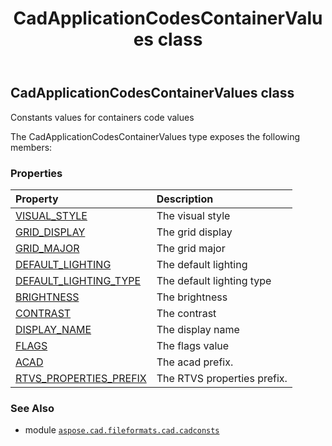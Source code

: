 ﻿---
title: CadApplicationCodesContainerValues class
second_title: Aspose.CAD for Python via .NET API References
description: 
type: docs
weight: 10
url: /aspose.cad.fileformats.cad.cadconsts/cadapplicationcodescontainervalues/
is_root: false
---

## CadApplicationCodesContainerValues class

Constants values for containers code values



The CadApplicationCodesContainerValues type exposes the following members:

### Properties
| Property | Description |
| :- | :- |
| [VISUAL_STYLE](/cad/python-net/aspose.cad.fileformats.cad.cadconsts/cadapplicationcodescontainervalues/visual_style) | The visual style |
| [GRID_DISPLAY](/cad/python-net/aspose.cad.fileformats.cad.cadconsts/cadapplicationcodescontainervalues/grid_display) | The grid display |
| [GRID_MAJOR](/cad/python-net/aspose.cad.fileformats.cad.cadconsts/cadapplicationcodescontainervalues/grid_major) | The grid major |
| [DEFAULT_LIGHTING](/cad/python-net/aspose.cad.fileformats.cad.cadconsts/cadapplicationcodescontainervalues/default_lighting) | The default lighting |
| [DEFAULT_LIGHTING_TYPE](/cad/python-net/aspose.cad.fileformats.cad.cadconsts/cadapplicationcodescontainervalues/default_lighting_type) | The default lighting type |
| [BRIGHTNESS](/cad/python-net/aspose.cad.fileformats.cad.cadconsts/cadapplicationcodescontainervalues/brightness) | The brightness |
| [CONTRAST](/cad/python-net/aspose.cad.fileformats.cad.cadconsts/cadapplicationcodescontainervalues/contrast) | The contrast |
| [DISPLAY_NAME](/cad/python-net/aspose.cad.fileformats.cad.cadconsts/cadapplicationcodescontainervalues/display_name) | The display name |
| [FLAGS](/cad/python-net/aspose.cad.fileformats.cad.cadconsts/cadapplicationcodescontainervalues/flags) | The flags value |
| [ACAD](/cad/python-net/aspose.cad.fileformats.cad.cadconsts/cadapplicationcodescontainervalues/acad) | The acad prefix. |
| [RTVS_PROPERTIES_PREFIX](/cad/python-net/aspose.cad.fileformats.cad.cadconsts/cadapplicationcodescontainervalues/rtvs_properties_prefix) | The RTVS properties prefix. |



### See Also
* module [`aspose.cad.fileformats.cad.cadconsts`](..)
